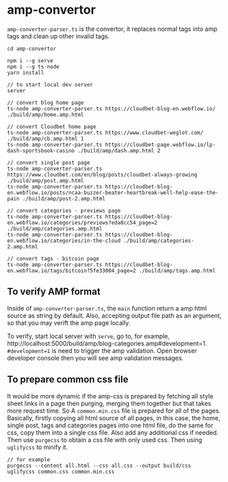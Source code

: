 # amp-convertor

`amp-converter-parser.ts` is the convertor, it replaces normal tags into amp tags and clean up other invalid tags.

```
cd amp-convertor

npm i --g serve
npm i --g ts-node
yarn install

// to start local dev server
server

// convert blog home page
ts-node amp-converter-parser.ts https://cloudbet-blog-en.webflow.io/ ./build/amp/home.amp.html

// convert Cloudbet home page
ts-node amp-converter-parser.ts https://www.cloudbet-weglot.com/ ./build/amp/cb.amp.html 1
ts-node amp-converter-parser.ts https://cloudbet-page.webflow.io/lp-dash-sportsbook-casino ./build/amp/dash.amp.html 2

// convert single post page
ts-node amp-converter-parser.ts https://www.cloudbet.com/en/blog/posts/cloudbet-always-growing ./build/amp/post.amp.html
ts-node amp-converter-parser.ts https://cloudbet-blog-en.webflow.io/posts/ncaa-buzzer-beater-heartbreak-well-help-ease-the-pain ./build/amp/post-2.amp.html

// convert categories - previews page
ts-node amp-converter-parser.ts https://cloudbet-blog-en.webflow.io/categories/previews?eda8cc54_page=2 ./build/amp/categories.amp.html
ts-node amp-converter-parser.ts https://cloudbet-blog-en.webflow.io/categories/in-the-cloud ./build/amp/categories-2.amp.html

// convert tags - bitcoin page
ts-node amp-converter-parser.ts https://cloudbet-blog-en.webflow.io/tags/bitcoin?5fe33004_page=2 ./build/amp/tags.amp.html
```

## To verify AMP format
Inside of `amp-converter-parser.ts`, the `main` function return a amp html source as string by default. Also, accepting output file path as an argument, so that you may verift the amp page locally.

To verify, start local server with `serve`, go to, for example, http://localhost:5000/build/amp/blog-categories.amp#development=1. `#development=1` is need to trigger the amp validation. Open browser developer console then you will see amp validation messages.

## To prepare common css file
It would be more dynamic if the amp-css is prepared by fetching all style sheet links in a page then purging, merging them together but that takes more request time. So A `common.min.css` file is prepared for all of the pages. Basically, firstly copying all html source of all pages, in this case, the home, single post, tags and categories pages into one html file, do the same for css, copy them into a single css file. Also add any additional css if needed. Then use `purgecss` to obtain a css file with only used css. Then using `uglifycss` to minify it.

```
// for example
purgecss --content all.html --css all.css --output build/css
uglifycss common.css common.min.css
```

